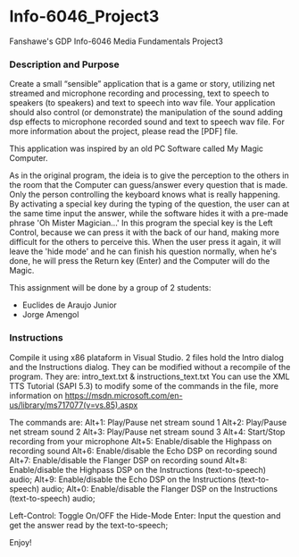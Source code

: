 # Info-6046_Project3
Fanshawe's GDP Info-6046 Media Fundamentals Project3

### Description and Purpose
Create a small “sensible” application that is a game or story, utilizing net streamed and microphone recording and processing, text to speech to speakers (to speakers) and text to speech into wav file. Your application should also control (or demonstrate) the manipulation of the sound adding dsp effects to microphone recorded sound and text to speech wav file.
For more information about the project, please read the [PDF] file.

This application was inspired by an old PC Software called My Magic Computer.

As in the original program, the ideia is to give the perception to the others in the room that the Computer can guess/answer every question that is made.
Only the person controlling the keyboard knows what is really happening.
By activating a special key during the typing of the question, the user can at the same time input the answer, while the software hides it with a pre-made phrase 'Oh Mister Magician...' 
In this program the special key is the Left Control, because we can press it with the back of our hand, making more difficult for the others to perceive this.
When the user press it again, it will leave the 'hide mode' and he can finish his question normally, when he's done, he will press the Return key (Enter) and the Computer will do the Magic.


This assignment will be done by a group of 2 students:
* Euclides de Araujo Junior
* Jorge Amengol

### Instructions
Compile it using x86 plataform in Visual Studio.
2 files hold the Intro dialog and the Instructions dialog. They can be modified without a recompile of the program.
They are:  intro_text.txt &  instructions_text.txt
You can use the XML TTS Tutorial (SAPI 5.3) to modify some of the commands in the file, more information on https://msdn.microsoft.com/en-us/library/ms717077(v=vs.85).aspx

The commands are:
Alt+1: Play/Pause net stream sound 1
Alt+2: Play/Pause net stream sound 2
Alt+3: Play/Pause net stream sound 3
Alt+4: Start/Stop recording from your microphone
Alt+5: Enable/disable the Highpass on recording sound
Alt+6: Enable/disable the Echo DSP on recording sound
Alt+7: Enable/disable the Flanger DSP on recording sound
Alt+8: Enable/disable the Highpass DSP on the Instructions (text-to-speech) audio;
Alt+9: Enable/disable the Echo DSP on the Instructions (text-to-speech) audio; 
Alt+0: Enable/disable the Flanger DSP on the Instructions (text-to-speech) audio;

Left-Control: Toggle On/OFF the Hide-Mode
Enter: Input the question and get the answer read by the text-to-speech;

Enjoy!
